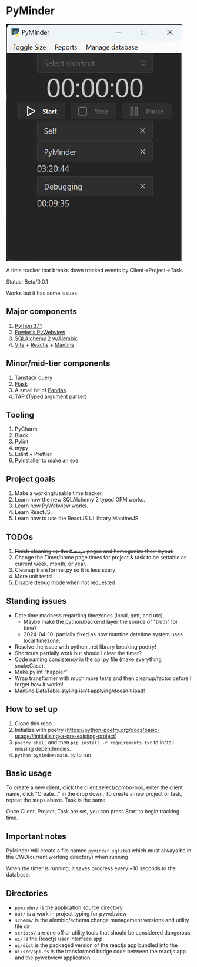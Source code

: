 PyMinder
========

![Fullsize of timer app](./imgs/full_size.png)

A time tracker that breaks down tracked events by Client->Project->Task.

Status: Beta/0.0.1

Works but it has some issues.

## Major components
1. [Python 3.11](https://www.python.org/)
1. [Fowler's PyWebview](https://pywebview.flowrl.com/)
2. [SQLAlchemy 2](https://docs.sqlalchemy.org/en/20/) w/[Alembic](https://alembic.sqlalchemy.org/en/latest/)
3. [Vite](https://vitejs.dev/) + [Reactjs](https://react.dev/) + [Mantine](https://mantine.dev/)

## Minor/mid-tier components
1. [Tanstack query](https://tanstack.com/query/latest)
2. [Flask](https://flask.palletsprojects.com/en/3.0.x/)
3. A small bit of [Pandas](https://pandas.pydata.org/)
4. [TAP (Typed argument parser)](https://pypi.org/project/typed-argument-parser/)

## Tooling
1. PyCharm
2. Black
3. Pylint
4. mypy
5. Eslint + Prettier
6. PyInstaller to make an exe


## Project goals

1. Make a working/usable time tracker.
2. Learn how the new SQLAlchemy 2 typed ORM works.
3. Learn how PyWebview works.
4. Learn ReactJS.
5. Learn how to use the ReactJS UI library MantineJS

## TODOs

1. ~~Finish cleaning up the `Manage` pages and homogenize their layout.~~
2. Change the Timer/home page times for project & task to be settable as current week, month, or year.
3. Cleanup transformer.py so it is less scary
4. More unit tests!
5. Disable debug mode when not requested

## Standing issues

- Date time madness regarding timezones (local, gmt, and utc).
  - Maybe make the python/backend layer the source of "truth" for time?
  - 2024-04-10: partially fixed as now mantine datetime system uses local timezone.
- Resolve the issue with python .net library breaking poetry!
- Shortcuts partially work but should I clear the timer?
- Code naming consistency in the api.py file (make everything snakeCase).
- Make pylint "happier"
- Wrap transformer with much more tests and then cleanup/factor before I forget how it works!
- ~~Mantine DataTable styling isn't applying/doesn't load!~~


## How to set up

1. Clone this repo
2. Initialize with poetry (https://python-poetry.org/docs/basic-usage/#initialising-a-pre-existing-project)
3. `poetry shell` and then `pip install -r requirements.txt` to install missing dependencies.
4. `python pyminder/main.py` to run.



## Basic usage

To create a new client, click the client select/combo-box, enter the client name, click "Create..." in the drop down.
To create a new project or task, repeat the steps above.
Task is the same.

Once Client, Project, Task are set, you can press Start to begin tracking time.




## Important notes

PyMinder will create a file named `pyminder.sqlite3` which must always be in the 
CWD(current working directory) when running

When the timer is running, it saves progress every ~10 seconds to the database.


## Directories

- `pyminder/` is the application source directory
- `out/` is a work in project typing for pywebview
- `schema/` is the alembic/schema change management versions and utility file dir
- `scripts/` are one off or utility tools that should be considered dangerous
- `ui/` is the Reactjs user interface app.
- `ui/dist` is the packaged version of the reactjs app bundled into the
- `ui/src/api.ts` is the transformed bridge code between the reactjs app and the pywebview application

